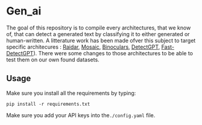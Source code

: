 # Gen_ai

The goal of this repository is to compile every architectures, that we know of, that can detect a generated text by classifying it to either generated or human-written. A litterature work has been made ofver this subject to target specific architecures : [Raidar](https://github.com/cvlab-columbia/RaidarLLMDetect), [Mosaic](https://github.com/BaggerOfWords/MOSAIC), [Binoculars](https://github.com/ahans30/Binoculars), [DetectGPT](https://github.com/eric-mitchell/detect-gpt), [Fast-DetectGPT](https://github.com/baoguangsheng/fast-detect-gpt)). There were some changes to those architectures to be able to test them on our own found datasets.

## Usage
Make sure you install all the requirements by typing:
```
pip install -r requirements.txt
```

Make sure you add your API keys into the```./config.yaml``` file.
